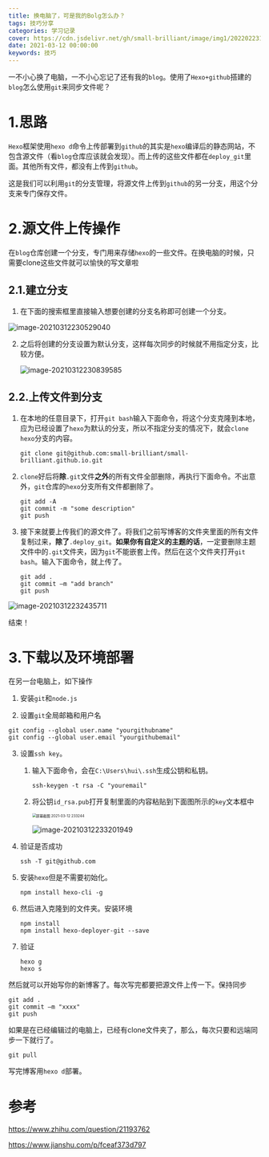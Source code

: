 ```yaml
---
title: 换电脑了，可是我的Bolg怎么办？
tags: 技巧分享
categories: 学习记录
cover: https://cdn.jsdelivr.net/gh/small-brilliant/image/img1/202202231031988.jpg
date: 2021-03-12 00:00:00
keywords: 技巧
---
```


一不小心换了电脑，一不小心忘记了还有我的`blog`。使用了`Hexo+github`搭建的`blog`怎么使用`git`来同步文件呢？

# 1.思路

`Hexo`框架使用`hexo d`命令上传部署到`github`的其实是`hexo`编译后的静态网站，不包含源文件（看`blog`仓库应该就会发现）。而上传的这些文件都在`deploy_git`里面。其他所有文件，都没有上传到`github`。

这是我们可以利用`git`的分支管理，将源文件上传到`github`的另一分支，用这个分支来专门保存文件。

# 2.源文件上传操作

在`blog`仓库创建一个分支，专门用来存储`hexo`的一些文件。在换电脑的时候，只需要clone这些文件就可以愉快的写文章啦

## 2.1.建立分支

1. 在下面的搜索框里直接输入想要创建的分支名称即可创建一个分支。

![image-20210312230529040](https://cdn.jsdelivr.net/gh/small-brilliant/image/img1/20210312230536.png)

2. 之后将创建的分支设置为默认分支，这样每次同步的时候就不用指定分支，比较方便。

   ![image-20210312230839585](https://cdn.jsdelivr.net/gh/small-brilliant/image/img1/20210312230839.png)

## 2.2.上传文件到分支

1. 在本地的任意目录下，打开`git bash`输入下面命令，将这个分支克隆到本地，应为已经设置了`hexo`为默认的分支，所以不指定分支的情况下，就会`clone` `hexo`分支的内容。

   ```text
   git clone git@github.com:small-brilliant/small-brilliant.github.io.git
   ```

2. `clone`好后将**除**`.git`文件**之外**的所有文件全部删除，再执行下面命令。不出意外，`git`仓库的`hexo`分支所有文件都删除了。

   ```text
   git add -A
   git commit -m "some description"
   git push
   ```

   

3. 接下来就要上传我们的源文件了。将我们之前写博客的文件夹里面的所有文件复制过来，**除了**`.deploy_git`。**如果你有自定义的主题的话**，一定要删除主题文件中的`.git`文件夹，因为`git`不能嵌套上传。然后在这个文件夹打开`git bash`。输入下面命令，就上传了。

   ```text
   git add .
   git commit –m "add branch"
   git push 
   ```

![image-20210312232435711](https://cdn.jsdelivr.net/gh/small-brilliant/image/img1/20210312232435.png)

结束！

# 3.下载以及环境部署

在另一台电脑上，如下操作

1. 安装`git`和`node.js`

2. 设置`git`全局邮箱和用户名

```text
git config --global user.name "yourgithubname"
git config --global user.email "yourgithubemail"
```

3. 设置`ssh key`。

   1. 输入下面命令，会在`C:\Users\hui\.ssh`生成公钥和私钥。

      ```text
      ssh-keygen -t rsa -C "youremail"
      ```

   2. 将公钥`id_rsa.pub`打开复制里面的内容粘贴到下面图所示的`key`文本框中

      <img src="https://cdn.jsdelivr.net/gh/small-brilliant/image/img1/20210312233257.png" alt="屏幕截图 2021-03-12 233244" style="zoom:50%;" />

      ![image-20210312233201949](https://cdn.jsdelivr.net/gh/small-brilliant/image/img1/20210312233202.png)

4. 验证是否成功

   ```text
   ssh -T git@github.com
   ```

5. 安装`hexo`但是不需要初始化。

   ```text
   npm install hexo-cli -g
   ```

6. 然后进入克隆到的文件夹。安装环境

   ```text
   npm install
   npm install hexo-deployer-git --save
   ```

7. 验证

   ```text
   hexo g
   hexo s
   ```

然后就可以开始写你的新博客了。每次写完都要把源文件上传一下。保持同步

```text
git add .
git commit –m "xxxx"
git push 
```

如果是在已经编辑过的电脑上，已经有clone文件夹了，那么，每次只要和远端同步一下就行了。

```text
git pull
```

写完博客用`hexo d`部署。

# 参考

https://www.zhihu.com/question/21193762

https://www.jianshu.com/p/fceaf373d797